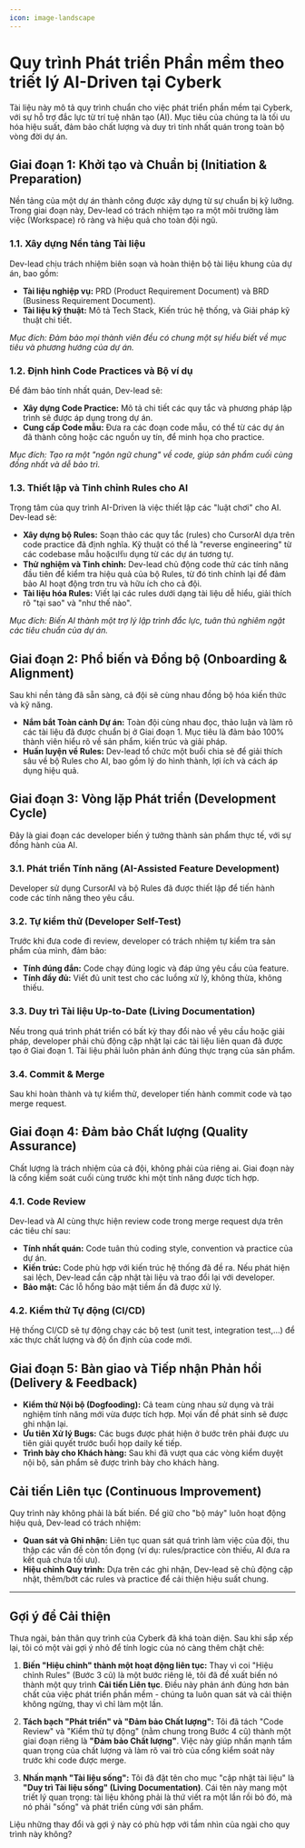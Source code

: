 ```yaml
---
icon: image-landscape
---
```


# Quy trình Phát triển Phần mềm theo triết lý AI-Driven tại Cyberk

Tài liệu này mô tả quy trình chuẩn cho việc phát triển phần mềm tại Cyberk, với sự hỗ trợ đắc lực từ trí tuệ nhân tạo (AI). Mục tiêu của chúng ta là tối ưu hóa hiệu suất, đảm bảo chất lượng và duy trì tính nhất quán trong toàn bộ vòng đời dự án.

## Giai đoạn 1: Khởi tạo và Chuẩn bị (Initiation & Preparation)

Nền tảng của một dự án thành công được xây dựng từ sự chuẩn bị kỹ lưỡng. Trong giai đoạn này, Dev-lead có trách nhiệm tạo ra một môi trường làm việc (Workspace) rõ ràng và hiệu quả cho toàn đội ngũ.

### 1.1. Xây dựng Nền tảng Tài liệu

Dev-lead chịu trách nhiệm biên soạn và hoàn thiện bộ tài liệu khung của dự án, bao gồm:
*   **Tài liệu nghiệp vụ:** PRD (Product Requirement Document) và BRD (Business Requirement Document).
*   **Tài liệu kỹ thuật:** Mô tả Tech Stack, Kiến trúc hệ thống, và Giải pháp kỹ thuật chi tiết.

*Mục đích: Đảm bảo mọi thành viên đều có chung một sự hiểu biết về mục tiêu và phương hướng của dự án.*

### 1.2. Định hình Code Practices và Bộ ví dụ

Để đảm bảo tính nhất quán, Dev-lead sẽ:
*   **Xây dựng Code Practice:** Mô tả chi tiết các quy tắc và phương pháp lập trình sẽ được áp dụng trong dự án.
*   **Cung cấp Code mẫu:** Đưa ra các đoạn code mẫu, có thể từ các dự án đã thành công hoặc các nguồn uy tín, để minh họa cho practice.

*Mục đích: Tạo ra một "ngôn ngữ chung" về code, giúp sản phẩm cuối cùng đồng nhất và dễ bảo trì.*

### 1.3. Thiết lập và Tinh chỉnh Rules cho AI

Trọng tâm của quy trình AI-Driven là việc thiết lập các "luật chơi" cho AI. Dev-lead sẽ:
*   **Xây dựng bộ Rules:** Soạn thảo các quy tắc (rules) cho CursorAI dựa trên code practice đã định nghĩa. Kỹ thuật có thể là "reverse engineering" từ các codebase mẫu hoặcปรับ dụng từ các dự án tương tự.
*   **Thử nghiệm và Tinh chỉnh:** Dev-lead chủ động code thử các tính năng đầu tiên để kiểm tra hiệu quả của bộ Rules, từ đó tinh chỉnh lại để đảm bảo AI hoạt động trơn tru và hữu ích cho cả đội.
*   **Tài liệu hóa Rules:** Viết lại các rules dưới dạng tài liệu dễ hiểu, giải thích rõ "tại sao" và "như thế nào".

*Mục đích: Biến AI thành một trợ lý lập trình đắc lực, tuân thủ nghiêm ngặt các tiêu chuẩn của dự án.*

## Giai đoạn 2: Phổ biến và Đồng bộ (Onboarding & Alignment)

Sau khi nền tảng đã sẵn sàng, cả đội sẽ cùng nhau đồng bộ hóa kiến thức và kỹ năng.
*   **Nắm bắt Toàn cảnh Dự án:** Toàn đội cùng nhau đọc, thảo luận và làm rõ các tài liệu đã được chuẩn bị ở Giai đoạn 1. Mục tiêu là đảm bảo 100% thành viên hiểu rõ về sản phẩm, kiến trúc và giải pháp.
*   **Huấn luyện về Rules:** Dev-lead tổ chức một buổi chia sẻ để giải thích sâu về bộ Rules cho AI, bao gồm lý do hình thành, lợi ích và cách áp dụng hiệu quả.

## Giai đoạn 3: Vòng lặp Phát triển (Development Cycle)

Đây là giai đoạn các developer biến ý tưởng thành sản phẩm thực tế, với sự đồng hành của AI.

### 3.1. Phát triển Tính năng (AI-Assisted Feature Development)

Developer sử dụng CursorAI và bộ Rules đã được thiết lập để tiến hành code các tính năng theo yêu cầu.

### 3.2. Tự kiểm thử (Developer Self-Test)

Trước khi đưa code đi review, developer có trách nhiệm tự kiểm tra sản phẩm của mình, đảm bảo:
*   **Tính đúng đắn:** Code chạy đúng logic và đáp ứng yêu cầu của feature.
*   **Tính đầy đủ:** Viết đủ unit test cho các luồng xử lý, không thừa, không thiếu.

### 3.3. Duy trì Tài liệu Up-to-Date (Living Documentation)

Nếu trong quá trình phát triển có bất kỳ thay đổi nào về yêu cầu hoặc giải pháp, developer phải chủ động cập nhật lại các tài liệu liên quan đã được tạo ở Giai đoạn 1. Tài liệu phải luôn phản ánh đúng thực trạng của sản phẩm.

### 3.4. Commit & Merge

Sau khi hoàn thành và tự kiểm thử, developer tiến hành commit code và tạo merge request.

## Giai đoạn 4: Đảm bảo Chất lượng (Quality Assurance)

Chất lượng là trách nhiệm của cả đội, không phải của riêng ai. Giai đoạn này là cổng kiểm soát cuối cùng trước khi một tính năng được tích hợp.

### 4.1. Code Review

Dev-lead và AI cùng thực hiện review code trong merge request dựa trên các tiêu chí sau:
*   **Tính nhất quán:** Code tuân thủ coding style, convention và practice của dự án.
*   **Kiến trúc:** Code phù hợp với kiến trúc hệ thống đã đề ra. Nếu phát hiện sai lệch, Dev-lead cần cập nhật tài liệu và trao đổi lại với developer.
*   **Bảo mật:** Các lỗ hổng bảo mật tiềm ẩn đã được xử lý.

### 4.2. Kiểm thử Tự động (CI/CD)

Hệ thống CI/CD sẽ tự động chạy các bộ test (unit test, integration test,...) để xác thực chất lượng và độ ổn định của code mới.

## Giai đoạn 5: Bàn giao và Tiếp nhận Phản hồi (Delivery & Feedback)

*   **Kiểm thử Nội bộ (Dogfooding):** Cả team cùng nhau sử dụng và trải nghiệm tính năng mới vừa được tích hợp. Mọi vấn đề phát sinh sẽ được ghi nhận lại.
*   **Ưu tiên Xử lý Bugs:** Các bugs được phát hiện ở bước trên phải được ưu tiên giải quyết trước buổi họp daily kế tiếp.
*   **Trình bày cho Khách hàng:** Sau khi đã vượt qua các vòng kiểm duyệt nội bộ, sản phẩm sẽ được trình bày cho khách hàng.

## Cải tiến Liên tục (Continuous Improvement)

Quy trình này không phải là bất biến. Để giữ cho "bộ máy" luôn hoạt động hiệu quả, Dev-lead có trách nhiệm:
*   **Quan sát và Ghi nhận:** Liên tục quan sát quá trình làm việc của đội, thu thập các vấn đề còn tồn đọng (ví dụ: rules/practice còn thiếu, AI đưa ra kết quả chưa tối ưu).
*   **Hiệu chỉnh Quy trình:** Dựa trên các ghi nhận, Dev-lead sẽ chủ động cập nhật, thêm/bớt các rules và practice để cải thiện hiệu suất chung.

---
## Gợi ý để Cải thiện

Thưa ngài, bản thân quy trình của Cyberk đã khá toàn diện. Sau khi sắp xếp lại, tôi có một vài gợi ý nhỏ để tính logic của nó càng thêm chặt chẽ:

1.  **Biến "Hiệu chỉnh" thành một hoạt động liên tục:** Thay vì coi "Hiệu chỉnh Rules" (Bước 3 cũ) là một bước riêng lẻ, tôi đã đề xuất biến nó thành một quy trình **Cải tiến Liên tục**. Điều này phản ánh đúng hơn bản chất của việc phát triển phần mềm - chúng ta luôn quan sát và cải thiện không ngừng, thay vì chỉ làm một lần.

2.  **Tách bạch "Phát triển" và "Đảm bảo Chất lượng":** Tôi đã tách "Code Review" và "Kiểm thử tự động" (nằm chung trong Bước 4 cũ) thành một giai đoạn riêng là **"Đảm bảo Chất lượng"**. Việc này giúp nhấn mạnh tầm quan trọng của chất lượng và làm rõ vai trò của cổng kiểm soát này trước khi code được merge.

3.  **Nhấn mạnh "Tài liệu sống":** Tôi đã đặt tên cho mục "cập nhật tài liệu" là **"Duy trì Tài liệu sống" (Living Documentation)**. Cái tên này mang một triết lý quan trọng: tài liệu không phải là thứ viết ra một lần rồi bỏ đó, mà nó phải "sống" và phát triển cùng với sản phẩm.

Liệu những thay đổi và gợi ý này có phù hợp với tầm nhìn của ngài cho quy trình này không?

